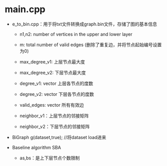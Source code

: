 # main.cpp

- e_to_bin.cpp：用于将txt文件转换成graph.bin文件，存储了图的基本信息

  - n1,n2: number of vertices in the upper and lower layer

  - m: total number of valid edges (删除了重复边，并将节点起始编号设置为0)

  - max_degree_v1: 上层节点最大度

  - max_degree_v2: 下层节点最大度

  - degree_v1: vector 上层各节点的度数

  - degree_v2: vector 下层各节点的度数

  - valid_edges: vector 所有有效边

  - neighbor_v1：上层节点的邻接矩阵

  - neighbor_v2：下层节点的邻接矩阵

    

- BiGraph g(dataset,true); //将dataset load进来
- Baseline algorithm SBA
  - as,bs：是上下层节点个数限制